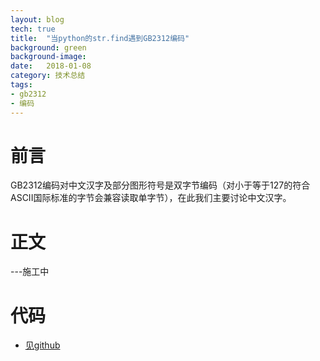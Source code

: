 ```yaml
---
layout: blog
tech: true 
title:  "当python的str.find遇到GB2312编码"
background: green
background-image: 
date:   2018-01-08
category: 技术总结
tags:
- gb2312
- 编码
---
```



# 前言
GB2312编码对中文汉字及部分图形符号是双字节编码（对小于等于127的符合ASCII国际标准的字节会兼容读取单字节），在此我们主要讨论中文汉字。

# 正文
---施工中

# 代码
* [见github](https://github.com/icannotwait/icannotwait.Github.io/tree/master/_code/testgb2312)
